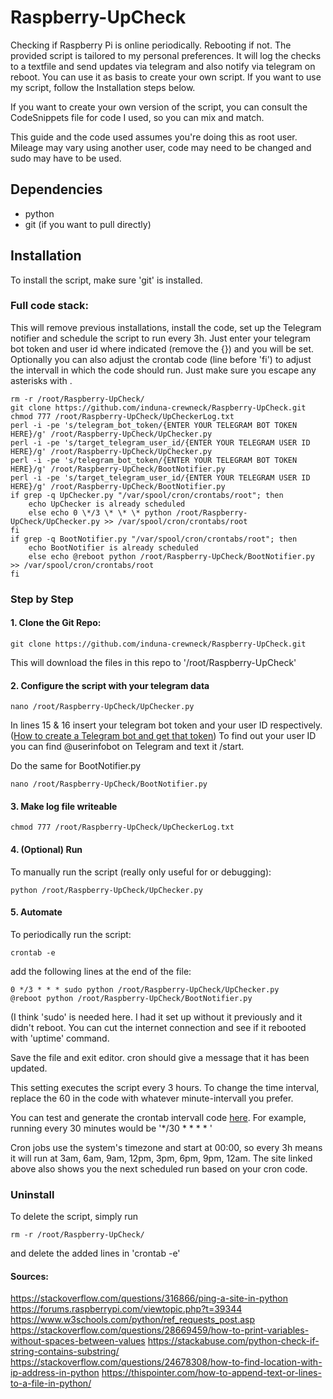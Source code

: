 # Raspberry-UpCheck

Checking if Raspberry Pi is online periodically. Rebooting if not. The provided script is tailored to my personal preferences. It will log the checks to a textfile and send updates via telegram and also notify via telegram on reboot. You can use it as basis to create your own script. If you want to use my script, follow the Installation steps below.

If you want to create your own version of the script, you can consult the CodeSnippets file for code I used, so you can mix and match.

This guide and the code used assumes you're doing this as root user. Mileage may vary using another user, code may need to be changed and sudo may have to be used.

## Dependencies
* python
* git (if you want to pull directly)

## Installation
To install the script, make sure 'git' is installed.

### Full code stack:
This will remove previous installations, install the code, set up the Telegram notifier and schedule the script to run every 3h.
Just enter your telegram bot token and user id where indicated (remove the {}) and you will be set.
Optionally you can also adjust the crontab code (line before 'fi') to adjust the intervall in which the code should run. Just make sure you escape any asterisks with \.
```
rm -r /root/Raspberry-UpCheck/
git clone https://github.com/induna-crewneck/Raspberry-UpCheck.git
chmod 777 /root/Raspberry-UpCheck/UpCheckerLog.txt
perl -i -pe 's/telegram_bot_token/{ENTER YOUR TELEGRAM BOT TOKEN HERE}/g' /root/Raspberry-UpCheck/UpChecker.py
perl -i -pe 's/target_telegram_user_id/{ENTER YOUR TELEGRAM USER ID HERE}/g' /root/Raspberry-UpCheck/UpChecker.py
perl -i -pe 's/telegram_bot_token/{ENTER YOUR TELEGRAM BOT TOKEN HERE}/g' /root/Raspberry-UpCheck/BootNotifier.py
perl -i -pe 's/target_telegram_user_id/{ENTER YOUR TELEGRAM USER ID HERE}/g' /root/Raspberry-UpCheck/BootNotifier.py
if grep -q UpChecker.py "/var/spool/cron/crontabs/root"; then
	echo UpChecker is already scheduled
	else echo 0 \*/3 \* \* \* python /root/Raspberry-UpCheck/UpChecker.py >> /var/spool/cron/crontabs/root
fi
if grep -q BootNotifier.py "/var/spool/cron/crontabs/root"; then
	echo BootNotifier is already scheduled
	else echo @reboot python /root/Raspberry-UpCheck/BootNotifier.py >> /var/spool/cron/crontabs/root
fi

```

### Step by Step

#### 1. Clone the Git Repo:
```
git clone https://github.com/induna-crewneck/Raspberry-UpCheck.git
```
This will download the files in this repo to '/root/Raspberry-UpCheck'

#### 2. Configure the script with your telegram data
```
nano /root/Raspberry-UpCheck/UpChecker.py
```
In lines 15 & 16 insert your telegram bot token and your user ID respectively.
([How to create a Telegram bot and get that token](https://core.telegram.org/bots))
To find out your user ID you can find @userinfobot on Telegram and text it /start.

Do the same for BootNotifier.py
```
nano /root/Raspberry-UpCheck/BootNotifier.py
```

#### 3. Make log file writeable
```
chmod 777 /root/Raspberry-UpCheck/UpCheckerLog.txt
```

#### 4. (Optional) Run
To manually run the script (really only useful for or debugging):
```
python /root/Raspberry-UpCheck/UpChecker.py
```

#### 5. Automate
To periodically run the script:
```
crontab -e
```
add the following lines at the end of the file:
```
0 */3 * * * sudo python /root/Raspberry-UpCheck/UpChecker.py
@reboot python /root/Raspberry-UpCheck/BootNotifier.py
```
(I think 'sudo' is needed here. I had it set up without it previously and it didn't reboot. You can cut the internet connection and see if it rebooted with 'uptime' command.

Save the file and exit editor. cron should give a message that it has been updated.

This setting executes the script every 3 hours. To change the time interval, replace the 60 in the code with whatever minute-intervall you prefer.

You can test and generate the crontab intervall code [here](https://crontab.guru/). For example, running every 30 minutes would be '*/30 * * * * '

Cron jobs use the system's timezone and start at 00:00, so every 3h means it will run at 3am, 6am, 9am, 12pm, 3pm, 6pm, 9pm, 12am. The site linked above also shows you the next scheduled run based on your cron code.

### Uninstall
To delete the script, simply run
```
rm -r /root/Raspberry-UpCheck/
```
and delete the added lines in 'crontab -e'


#### Sources:
https://stackoverflow.com/questions/316866/ping-a-site-in-python
https://forums.raspberrypi.com/viewtopic.php?t=39344
https://www.w3schools.com/python/ref_requests_post.asp
https://stackoverflow.com/questions/28669459/how-to-print-variables-without-spaces-between-values
https://stackabuse.com/python-check-if-string-contains-substring/
https://stackoverflow.com/questions/24678308/how-to-find-location-with-ip-address-in-python
https://thispointer.com/how-to-append-text-or-lines-to-a-file-in-python/
